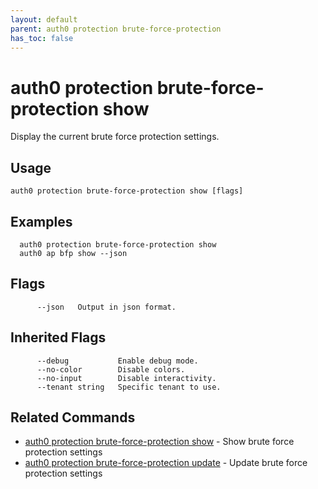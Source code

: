 ```yaml
---
layout: default
parent: auth0 protection brute-force-protection
has_toc: false
---
```

# auth0 protection brute-force-protection show

Display the current brute force protection settings.

## Usage
```
auth0 protection brute-force-protection show [flags]
```

## Examples

```
  auth0 protection brute-force-protection show
  auth0 ap bfp show --json
```


## Flags

```
      --json   Output in json format.
```


## Inherited Flags

```
      --debug           Enable debug mode.
      --no-color        Disable colors.
      --no-input        Disable interactivity.
      --tenant string   Specific tenant to use.
```


## Related Commands

- [auth0 protection brute-force-protection show](auth0_protection_brute-force-protection_show.md) - Show brute force protection settings
- [auth0 protection brute-force-protection update](auth0_protection_brute-force-protection_update.md) - Update brute force protection settings


